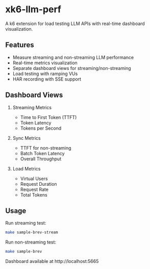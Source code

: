 # xk6-llm-perf

A k6 extension for load testing LLM APIs with real-time dashboard visualization.

## Features

- Measure streaming and non-streaming LLM performance
- Real-time metrics visualization
- Separate dashboard views for streaming/non-streaming
- Load testing with ramping VUs
- HAR recording with SSE support

## Dashboard Views

1. Streaming Metrics
   - Time to First Token (TTFT)
   - Token Latency
   - Tokens per Second

2. Sync Metrics
   - TTFT for non-streaming
   - Batch Token Latency
   - Overall Throughput

3. Load Metrics
   - Virtual Users
   - Request Duration
   - Request Rate
   - Total Tokens

## Usage

Run streaming test:
```bash
make sample-brev-stream
```

Run non-streaming test:
```bash
make sample-brev
```

Dashboard available at http://localhost:5665
